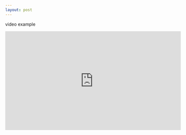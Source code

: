 ```yaml
---
layout: post
---
```


video example

<iframe width="560" height="315" src="https://vimeo.com/1070952255?share=copy#t=0" frameborder="0" allowfullscreen></iframe>

